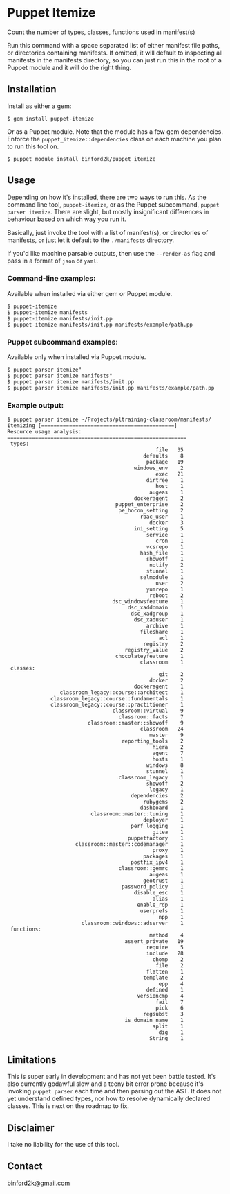 # Puppet Itemize

Count the number of types, classes, functions used in manifest(s)

Run this command with a space separated list of either manifest file paths, or
directories containing manifests. If omitted, it will default to inspecting all
manifests in the manifests directory, so you can just run this in the root of a
Puppet module and it will do the right thing.

## Installation

Install as either a gem:

```
$ gem install puppet-itemize
```

Or as a Puppet module. Note that the module has a few gem dependencies. Enforce
the `puppet_itemize::dependencies` class on each machine you plan to run this
tool on.

```
$ puppet module install binford2k/puppet_itemize
```

## Usage

Depending on how it's installed, there are two ways to run this. As the command
line tool, `puppet-itemize`, or as the Puppet subcommand, `puppet parser itemize`.
There are slight, but mostly insignificant differences in behaviour based on
which way you run it.

Basically, just invoke the tool with a list of manifest(s), or directories of
manifests, or just let it default to the `./manifests` directory.

If you'd like machine parsable outputs, then use the `--render-as` flag and
pass in a format of `json` or `yaml`.

### Command-line examples:
Available when installed via either gem or Puppet module.

```
$ puppet-itemize
$ puppet-itemize manifests
$ puppet-itemize manifests/init.pp
$ puppet-itemize manifests/init.pp manifests/example/path.pp
```

### Puppet subcommand examples:
Available only when installed via Puppet module.

```
$ puppet parser itemize"
$ puppet parser itemize manifests"
$ puppet parser itemize manifests/init.pp
$ puppet parser itemize manifests/init.pp manifests/example/path.pp
```

### Example output:
```
$ puppet parser itemize ~/Projects/pltraining-classroom/manifests/
Itemizing [===========================================]
Resource usage analysis:
==========================================================
 types:
                                                file   35
                                            defaults    8
                                             package   19
                                         windows_env    2
                                                exec   21
                                             dirtree    1
                                                host    1
                                              augeas    1
                                         dockeragent    2
                                   puppet_enterprise    2
                                    pe_hocon_setting    2
                                           rbac_user    1
                                              docker    3
                                         ini_setting    5
                                             service    1
                                                cron    1
                                             vcsrepo    1
                                           hash_file    1
                                             showoff    1
                                              notify    2
                                             stunnel    1
                                           selmodule    1
                                                user    2
                                             yumrepo    1
                                              reboot    2
                                  dsc_windowsfeature    1
                                       dsc_xaddomain    1
                                        dsc_xadgroup    1
                                         dsc_xaduser    1
                                             archive    1
                                           fileshare    1
                                                 acl    1
                                            registry    2
                                      registry_value    2
                                   chocolateyfeature    1
                                           classroom    1
 classes:
                                                 git    2
                                              docker    2
                                         dockeragent    1
                 classroom_legacy::course::architect    1
              classroom_legacy::course::fundamentals    1
              classroom_legacy::course::practitioner    1
                                  classroom::virtual    9
                                    classroom::facts    7
                          classroom::master::showoff    9
                                           classroom   24
                                              master    9
                                     reporting_tools    2
                                               hiera    2
                                               agent    7
                                               hosts    1
                                             windows    8
                                             stunnel    1
                                    classroom_legacy    1
                                             showoff    2
                                              legacy    1
                                        dependencies    2
                                            rubygems    2
                                           dashboard    1
                           classroom::master::tuning    1
                                            deployer    1
                                        perf_logging    1
                                               gitea    1
                                       puppetfactory    1
                      classroom::master::codemanager    1
                                               proxy    1
                                            packages    1
                                        postfix_ipv4    1
                                    classroom::gemrc    1
                                              augeas    1
                                            geotrust    1
                                     password_policy    1
                                         disable_esc    1
                                               alias    1
                                          enable_rdp    1
                                           userprefs    1
                                                 npp    1
                        classroom::windows::adserver    1
 functions:
                                              method    4
                                      assert_private   19
                                             require    5
                                             include   28
                                               chomp    2
                                                file    2
                                             flatten    1
                                            template    2
                                                 epp    4
                                             defined    1
                                          versioncmp    4
                                                fail    7
                                                pick    6
                                            regsubst    3
                                      is_domain_name    1
                                               split    1
                                                 dig    1
                                              String    1
```

## Limitations

This is super early in development and has not yet been battle tested. It's also
currently godawful slow and a teeny bit error prone because it's invoking
`puppet parser` each time and then parsing out the AST. It does not yet understand
defined types, nor how to resolve dynamically declared classes. This is next on the
roadmap to fix.


## Disclaimer

I take no liability for the use of this tool.

Contact
-------

binford2k@gmail.com
